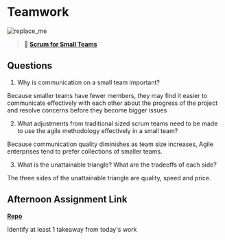 # Teamwork

![replace_me](https://codeworks.blob.core.windows.net/public/assets/img/illustrations/placeholder.svg)

> **📖 [Scrum for Small Teams](https://codeworksacademy.com/fs-student-guide/resources/wk8-9/02-Scrum-For-Small-Teams)**

## Questions

1. Why is communication on a small team important?

Because smaller teams have fewer members, they may find it easier to communicate effectively with each other about the progress of the project and resolve concerns before they become bigger issues

2. What adjustments from traditional sized scrum teams need to be made to use the agile methodology effectively in a small team?

Because communication quality diminishes as team size increases, Agile enterprises tend to prefer collections of smaller teams.

3. What is the unattainable triangle? What are the tradeoffs of each side?

The three sides of the unattainable triangle are quality, speed and price. 

## Afternoon Assignment Link

**[Repo](https://github.com/Casey1224/<ASSIGNMENT_REPO>)**

Identify at least 1 takeaway from today's work
